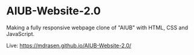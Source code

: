 # AIUB-Website-2.0
Making a fully responsive webpage clone of "AIUB" with HTML, CSS and JavaScript.

Live: <a href="https://mdrasen.github.io/AIUB-Website-2.0/" target="_blank">https://mdrasen.github.io/AIUB-Website-2.0/</a>
